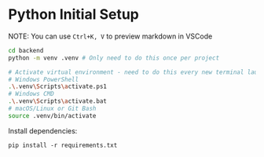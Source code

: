 # Python Initial Setup

NOTE: You can use `Ctrl+K, V` to preview markdown in VSCode

```bash
cd backend
python -m venv .venv # Only need to do this once per project

# Activate virtual environment - need to do this every new terminal launch
# Windows PowerShell
.\.venv\Scripts\activate.ps1
# Windows CMD
.\.venv\Scripts\activate.bat
# macOS/Linux or Git Bash
source .venv/bin/activate
```


Install dependencies:

```
pip install -r requirements.txt
```
